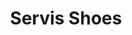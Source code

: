 ---
title: "Servis Shoes"
url: /karachi/servis-shoes-block-3-liaquatabad-town-karachi-karachi-city-sindh-pakistan/
shop: shoes
---